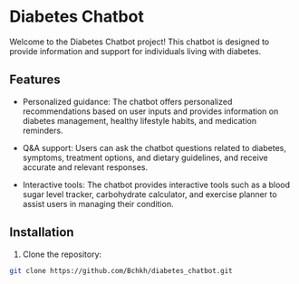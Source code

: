 
# Diabetes Chatbot

Welcome to the Diabetes Chatbot project! This chatbot is designed to provide information and support for individuals living with diabetes.

## Features

- Personalized guidance: The chatbot offers personalized recommendations based on user inputs and provides information on diabetes management, healthy lifestyle habits, and medication reminders.

- Q&A support: Users can ask the chatbot questions related to diabetes, symptoms, treatment options, and dietary guidelines, and receive accurate and relevant responses.

- Interactive tools: The chatbot provides interactive tools such as a blood sugar level tracker, carbohydrate calculator, and exercise planner to assist users in managing their condition.

## Installation

1. Clone the repository:

```bash
git clone https://github.com/Bchkh/diabetes_chatbot.git
